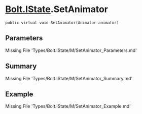 # [Bolt.IState](Types/Bolt.IState.md).SetAnimator
`public virtual void SetAnimator(Animator animator)`
## Parameters
Missing File 'Types/Bolt.IState/M/SetAnimator_Parameters.md'
## Summary
Missing File 'Types/Bolt.IState/M/SetAnimator_Summary.md'
## Example
Missing File 'Types/Bolt.IState/M/SetAnimator_Example.md'
